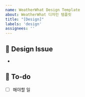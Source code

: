 ```yaml
---
name: WeatherWhat Design Template
about: WeatherWhat 디자인 템플릿
title: "[Design]"
labels: 'design'
assignees: ''
---
```


## 📌 Design Issue
<!-- 구현/수정할 디자인에 대한 내용을 설명해주세요. -->
- 

## 📝 To-do
<!-- 해야 할 일들을 적어주세요. -->
- [ ] 해야할 일
